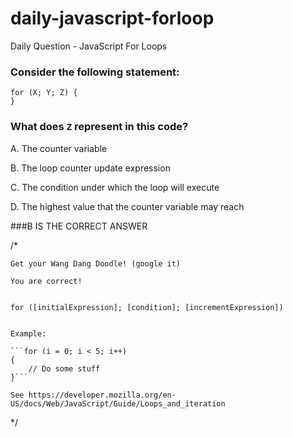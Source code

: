 # daily-javascript-forloop
Daily Question - JavaScript For Loops

### Consider the following statement:
```
for (X; Y; Z) {
}
```
### What does ```Z``` represent in this code?
A. The counter variable

B. The loop counter update expression

C. The condition under which the loop will execute

D. The highest value that the counter variable may reach

###B IS THE CORRECT ANSWER

/*

	Get your Wang Dang Doodle! (google it)

	You are correct!


	for ([initialExpression]; [condition]; [incrementExpression])


	Example:

	```for (i = 0; i < 5; i++)
	{
		// Do some stuff
	}```

	See https://developer.mozilla.org/en-US/docs/Web/JavaScript/Guide/Loops_and_iteration

*/